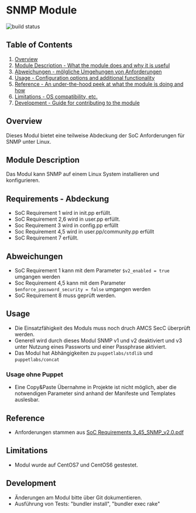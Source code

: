 # SNMP Module

[build_status]: https://teamcity.internal.mms-support.de/app/rest/builds/buildType:(id:SeccSnmpd_Beaker),branch:master/statusIcon  "Build Status"
![build status][build_status]

## Table of Contents

1. [Overview](#overview)
2. [Module Description - What the module does and why it is useful](#module-description)
4. [Abweichungen - mölgliche Umgehungen von Anforderungen](#abweichungen)
4. [Usage - Configuration options and additional functionality](#usage)
5. [Reference - An under-the-hood peek at what the module is doing and how](#reference)
6. [Limitations - OS compatibility, etc.](#limitations)
7. [Development - Guide for contributing to the module](#development)

## Overview

Dieses Modul bietet eine teilweise Abdeckung der SoC Anforderungen für SNMP unter Linux.

## Module Description

Das Modul kann SNMP auf einem Linux System installieren und konfigurieren.

## Requirements - Abdeckung

- SoC Requirement 1 wird in init.pp erfüllt.
- SoC Requirement 2,6 wird in user.pp erfüllt.
- Soc Requirement 3 wird in config.pp erfüllt
- Soc Requirement 4,5 wird in user.pp/community.pp erfüllt
- SoC Requirement 7 erfüllt.

## Abweichungen

- SoC Requirement 1 kann mit dem Parameter ```$v2_enabled = true``` umgangen werden
- Soc Requirement 4,5 kann mit dem Parameter ```$enforce_password_security = false``` umgangen werden
- SoC Requirement 8 muss geprüft werden.

## Usage

- Die Einsatzfähigkeit des Moduls muss noch druch AMCS SecC überprüft werden.
- Generell wird durch dieses Modul SNMP v1 und v2 deaktiviert und v3 unter Nutzung eines Passworts und einer Passphrase aktiviert.
- Das Modul hat Abhängigkeiten zu ```puppetlabs/stdlib``` und ```puppetlabs/concat```

### Usage ohne Puppet

- Eine Copy&Paste Übernahme in Projekte ist nicht möglich, aber die notwendigen Parameter sind anhand der Manifeste und Templates auslesbar.

## Reference

- Anforderungen stammen aus [SoC Requirements 3_45_SNMP_v2.0.pdf](https://psa-portal.telekom.de/intranet-ui/public/releases/documents.xhtml?style=normal&domain=56828&source=login#)

## Limitations

- Modul wurde auf CentOS7 und CentOS6 gestestet.

## Development

- Änderungen am Modul bitte über Git dokumentieren.
- Ausführung von Tests: "bundler install", "bundler exec rake"

